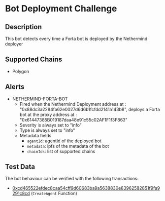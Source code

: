 # Bot Deployment Challenge

## Description

This bot detects every time a Forta bot is deployed by the Nethermind deployer

## Supported Chains

- Polygon

## Alerts

- NETHERMIND-FORTA-BOT
  - Fired when the Nethermind Deployment address at : "0x88dc3a2284fa62e0027d6d6b1fcfdd2141a143b8", deploys a Forta bot at the proxy address at : "0x61447385B019187daa48e91c55c02AF1F1f3F863" 
  - Severity is always set to "info" 
  - Type is always set to "info" 
  - Metadata fields
    - `agentId`: agentId of the deployed bot
    - `metadata`: ipfs of the metadata of the bot
    - `chainIds`: list of supported chains

## Test Data

The bot behaviour can be verified with the following transactions:

- [0xcd465522efdec8caa54cff9d60683ba9a5638830e83962582851f9fa9291c8cd](https://polygonscan.com/tx/0xcd465522efdec8caa54cff9d60683ba9a5638830e83962582851f9fa9291c8cd) (`CreateAgent` Function)
